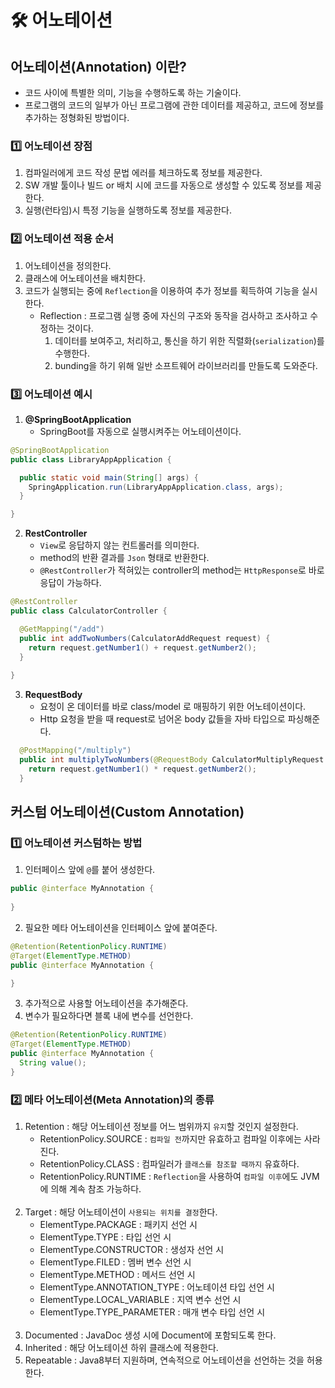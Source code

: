 # 🛠 어노테이션

## 어노테이션(Annotation) 이란?
- 코드 사이에 특별한 의미, 기능을 수행하도록 하는 기술이다.
- 프로그램의 코드의 일부가 아닌 프로그램에 관한 데이터를 제공하고, 
  코드에 정보를 추가하는 정형화된 방법이다.

### 1️⃣ 어노테이션 장점
1. 컴파일러에게 코드 작성 문법 에러를 체크하도록 정보를 제공한다.
2. SW 개발 툴이나 빌드 or 배치 시에 코드를 자동으로 생성할 수 있도록 정보를 제공한다.
3. 실행(런타임)시 특정 기능을 실행하도록 정보를 제공한다.

### 2️⃣ 어노테이션 적용 순서
1. 어노테이션을 정의한다.
2. 클래스에 어노테이션을 배치한다.
3. 코드가 실행되는 중에 `Reflection`을 이용하여 추가 정보를 획득하여 기능을 실시한다.
   - Reflection : 프로그램 실행 중에 자신의 구조와 동작을 검사하고 조사하고 수정하는 것이다.
     1. 데이터를 보여주고, 처리하고, 통신을 하기 위한 직렬화(`serialization`)를 수행한다.
     2. bunding을 하기 위해 일반 소프트웨어 라이브러리를 만들도록 도와준다.

### 3️⃣ 어노테이션 예시
1. **@SpringBootApplication**
    - SpringBoot를 자동으로 실행시켜주는 어노테이션이다.
```java
@SpringBootApplication
public class LibraryAppApplication {

  public static void main(String[] args) {
    SpringApplication.run(LibraryAppApplication.class, args);
  }

}
```

2. **RestController**
   - `View`로 응답하지 않는 컨트롤러를 의미한다.
   - method의 반환 결과를 `Json` 형태로 반환한다.
   - `@RestController`가 적혀있는 controller의 method는 `HttpResponse`로 바로 응답이 가능하다.
```java
@RestController
public class CalculatorController {

  @GetMapping("/add")
  public int addTwoNumbers(CalculatorAddRequest request) {
    return request.getNumber1() + request.getNumber2();
  }
  
}
```

3. **RequestBody**
   - 요청이 온 데이터를 바로 class/model 로 매핑하기 위한 어노테이션이다.
   - Http 요청을 받을 때 request로 넘어온 body 값들을 자바 타입으로 파싱해준다.
```java
  @PostMapping("/multiply")
  public int multiplyTwoNumbers(@RequestBody CalculatorMultiplyRequest request) {
    return request.getNumber1() * request.getNumber2();
  }
```

## 커스텀 어노테이션(Custom Annotation)

### 1️⃣ 어노테이션 커스텀하는 방법
1. 인터페이스 앞에 `@`를 붙어 생성한다.
```java
public @interface MyAnnotation {
  
}
```
2. 필요한 메타 어노테이션을 인터페이스 앞에 붙여준다.
```java
@Retention(RetentionPolicy.RUNTIME)
@Target(ElementType.METHOD)
public @interface MyAnnotation {

}
```
3. 추가적으로 사용할 어노테이션을 추가해준다.
4. 변수가 필요하다면 블록 내에 변수를 선언한다.
```java
@Retention(RetentionPolicy.RUNTIME)
@Target(ElementType.METHOD)
public @interface MyAnnotation {
  String value();
}
```

### 2️⃣ 메타 어노테이션(Meta Annotation)의 종류
1. Retention : 해당 어노테이션 정보를 어느 범위까지 `유지`할 것인지 설정한다.
    - RetentionPolicy.SOURCE : `컴파일 전`까지만 유효하고 컴파일 이후에는 사라진다.
    - RetentionPolicy.CLASS : 컴파일러가 `클래스를 참조할 때까지` 유효하다.
    - RetentionPolicy.RUNTIME : `Reflection`을 사용하여 `컴파일 이후`에도 JVM에 의해 계속 참조 가능하다.
<br></br>
2. Target : 해당 어노테이션이 `사용되는 위치를 결정`한다.
    - ElementType.PACKAGE : 패키지 선언 시
    - ElementType.TYPE : 타입 선언 시
    - ElementType.CONSTRUCTOR : 생성자 선언 시
    - ElementType.FILED : 멤버 변수 선언 시
    - ElementType.METHOD : 메서드 선언 시
    - ElementType.ANNOTATION_TYPE : 어노테이션 타입 선언 시
    - ElementType.LOCAL_VARIABLE : 지역 변수 선언 시
    - ElementType.TYPE_PARAMETER : 매개 변수 타입 선언 시
<br></br>
3. Documented : JavaDoc 생성 시에 Document에 포함되도록 한다.
4. Inherited : 해당 어노테이션 하위 클래스에 적용한다.
5. Repeatable : Java8부터 지원하며, 연속적으로 어노테이션을 선언하는 것을 허용한다.



